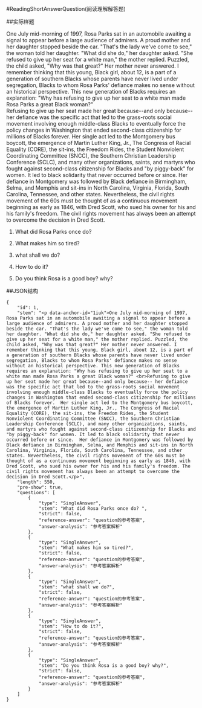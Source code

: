 #ReadingShortAnswerQuestion(阅读理解解答题)

##实际样题

One July mid-morning of 1997, Rosa Parks sat in an automobile awaiting a signal to appear before a large audience of admirers. A proud mother and her daughter stopped beside the car. "That's the lady we've come to see," the woman told her daughter. "What did she do," her daughter asked. "She refused to give up her seat for a white man," the mother replied. Puzzled, the child asked, "Why was that great?" Her mother never answered. I remember thinking that this young, Black girl, about 12, is a part of a generation of southern Blacks whose parents have never lived under segregation, Blacks to whom Rosa Parks' defiance makes no sense without an historical perspective. This new generation of Blacks requires an explanation: "Why has refusing to give up her seat to a white man made Rosa Parks a great Black woman?"  
Refusing to give up her seat made her great because--and only because-- her defiance was the specific act that led to the grass-roots social movement involving enough middle-class Blacks to eventually force the policy changes in Washington that ended second-class citizenship for millions of Blacks forever.  Her single act led to the Montgomery bus boycott, the emergence of Martin Luther King, Jr., The Congress of Racial Equality (CORE), the sit-ins, the Freedom Rides, the Student Nonviolent Coordinating Committee (SNCC), the Southern Christian Leadership Conference (SCLC), and many other organizations, saints, and martyrs who fought against second-class citizenship for Blacks and "by piggy-back" for women. It led to black solidarity that never occurred before or since.  Her defiance in Montgomery was followed by Black defiance in Birmingham, Selma, and Memphis and sit-ins in North Carolina, Virginia, Florida, South Carolina, Tennessee, and other states. Nevertheless, the civil rights movement of the 60s must be thought of as a continuous movement beginning as early as 1846, with Dred Scott, who sued his owner for his and his family's freedom. The civil rights movement has always been an attempt to overcome the decision in Dred Scott.

1. What did Rosa Parks once do? 

2. What makes him so tired? 

3. what shall we do?

4. How to do it?

5. Do you think Rosa is a good boy? why?

##JSON结构

	{
		"id": 1,								
		"stem": "<p data-anchor-id="1iuk">One July mid-morning of 1997, Rosa Parks sat in an automobile awaiting a signal to appear before a large audience of admirers. A proud mother and her daughter stopped beside the car. "That's the lady we've come to see," the woman told her daughter. "What did she do," her daughter asked. "She refused to give up her seat for a white man," the mother replied. Puzzled, the child asked, "Why was that great?" Her mother never answered. I remember thinking that this young, Black girl, about 12, is a part of a generation of southern Blacks whose parents have never lived under segregation, Blacks to whom Rosa Parks' defiance makes no sense without an historical perspective. This new generation of Blacks requires an explanation: "Why has refusing to give up her seat to a white man made Rosa Parks a great Black woman?" <br>Refusing to give up her seat made her great because--and only because-- her defiance was the specific act that led to the grass-roots social movement involving enough middle-class Blacks to eventually force the policy changes in Washington that ended second-class citizenship for millions of Blacks forever.  Her single act led to the Montgomery bus boycott, the emergence of Martin Luther King, Jr., The Congress of Racial Equality (CORE), the sit-ins, the Freedom Rides, the Student Nonviolent Coordinating Committee (SNCC), the Southern Christian Leadership Conference (SCLC), and many other organizations, saints, and martyrs who fought against second-class citizenship for Blacks and "by piggy-back" for women. It led to black solidarity that never occurred before or since.  Her defiance in Montgomery was followed by Black defiance in Birmingham, Selma, and Memphis and sit-ins in North Carolina, Virginia, Florida, South Carolina, Tennessee, and other states. Nevertheless, the civil rights movement of the 60s must be thought of as a continuous movement beginning as early as 1846, with Dred Scott, who sued his owner for his and his family's freedom. The civil rights movement has always been an attempt to overcome the decision in Dred Scott.</p>",
		"length": 550,
		"pre-show": true,
		"questions": [		
			{
				"type": "SingleAnswer",	
				"stem": "What did Rosa Parks once do? ",	
				"strict": false,	
				"reference-answer": "question的参考答案",		
				"answer-analysis": "参考答案解析"
			},
			{
				"type": "SingleAnswer",	
				"stem": "What makes him so tired?",	
				"strict": false,	
				"reference-answer": "question的参考答案",		
				"answer-analysis": "参考答案解析"
			},
			{
				"type": "SingleAnswer",	
				"stem": "what shall we do?",	
				"strict": false,	
				"reference-answer": "question的参考答案",		
				"answer-analysis": "参考答案解析"
			},
			{
				"type": "SingleAnswer",	
				"stem": "How to do it?",	
				"strict": false,	
				"reference-answer": "question的参考答案",		
				"answer-analysis": "参考答案解析"
			},
			{
				"type": "SingleAnswer",	
				"stem": "Do you think Rosa is a good boy? why?",	
				"strict": false,	
				"reference-answer": "question的参考答案",		
				"answer-analysis": "参考答案解析"
			}
		]
	}

